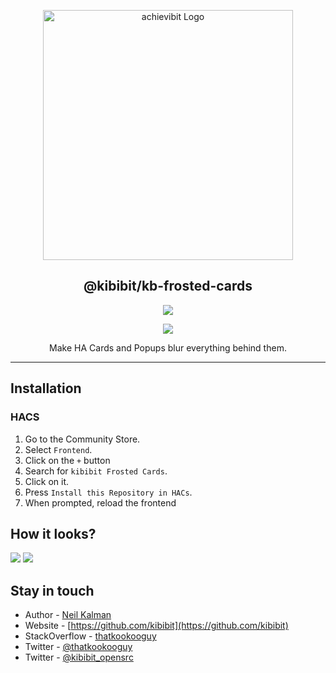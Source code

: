<p align="center">
  <a href="https://github.com/Kibibit/kb-frosted-cards/" target="blank"><img src="https://thatkookooguy.github.io/https-assets/screenshots/kb-frosted-cards-logo.gif" width="400" alt="achievibit Logo" />
  </a>
  <h2 align="center">
    @kibibit/kb-frosted-cards
  </h2>
</p>
<p align="center">
  <a href="https://www.npmjs.com/package/@kibibit/kb-frosted-cards"><img src="https://img.shields.io/npm/v/@kibibit/kb-frosted-cards/latest.svg?style=for-the-badge&logo=npm&color=CB3837"></a>
</p>
<p align="center">
  <a href="https://github.com/custom-components/hacs"><img src="https://img.shields.io/badge/HACS-Default-orange.svg"></a>
</p>
<p align="center">
  Make HA Cards and Popups blur everything behind them.
</p>
<hr>

## Installation
### HACS

1. Go to the Community Store.
2. Select `Frontend`.
3. Click on the `+` button
4. Search for `kibibit Frosted Cards`.
5. Click on it.
6. Press `Install this Repository in HACs`.
7. When prompted, reload the frontend

## How it looks?
![](https://thatkookooguy.github.io/https-assets/screenshots/kb-frosted-cards-example1.gif)
![](https://thatkookooguy.github.io/https-assets/screenshots/kb-frosted-cards-example2.png)

## Stay in touch

- Author - [Neil Kalman](https://github.com/thatkookooguy)
- Website - [https://github.com/kibibit](https://github.com/kibibit)
- StackOverflow - [thatkookooguy](https://stackoverflow.com/users/1788884/thatkookooguy)
- Twitter - [@thatkookooguy](https://twitter.com/thatkookooguy)
- Twitter - [@kibibit_opensrc](https://twitter.com/kibibit_opensrc)

